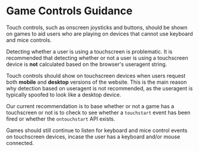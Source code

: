 # Game Controls Guidance

 Touch controls, such as onscreen joysticks and buttons, should be shown on games to aid users who are playing on devices that cannot use keyboard and mice controls.

 Detecting whether a user is using a touchscreen is problematic. It is recommended that detecting whether or not a user is using a touchscreen device is **not** calculated based on the browser's useragent string.

 Touch controls should show on touchscreen devices when users request both **mobile** and **desktop** versions of the website. This is the main reason why detection based on useragent is not recommended, as the useragent is typically spoofed to look like a desktop device.

 Our current recommendation is to base whether or not a game has a touchscreen or not is to check to see whether a `touchstart` event has been fired or whether the `ontouchstart` API exists.

 Games should still continue to listen for keyboard and mice control events on touchscreen devices, incase the user has a keyboard and/or mouse connected.